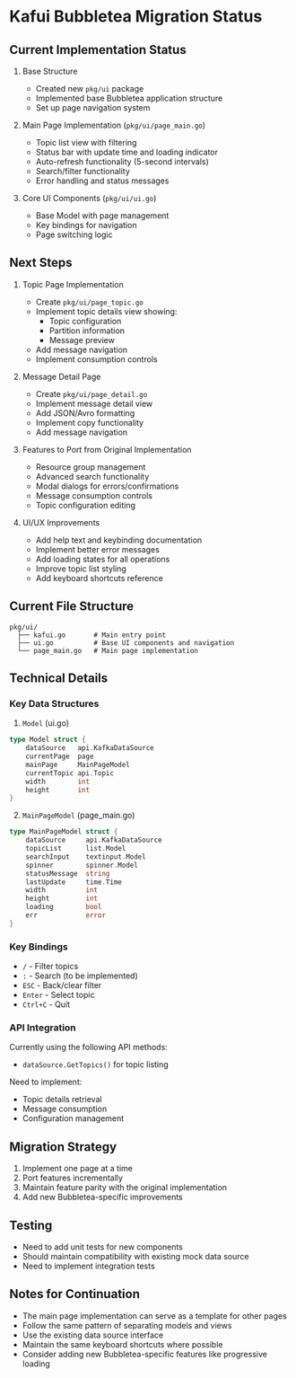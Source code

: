 # Kafui Bubbletea Migration Status

## Current Implementation Status

1. Base Structure
   - Created new `pkg/ui` package
   - Implemented base Bubbletea application structure
   - Set up page navigation system

2. Main Page Implementation (`pkg/ui/page_main.go`)
   - Topic list view with filtering
   - Status bar with update time and loading indicator
   - Auto-refresh functionality (5-second intervals)
   - Search/filter functionality
   - Error handling and status messages

3. Core UI Components (`pkg/ui/ui.go`)
   - Base Model with page management
   - Key bindings for navigation
   - Page switching logic

## Next Steps

1. Topic Page Implementation
   - Create `pkg/ui/page_topic.go`
   - Implement topic details view showing:
     - Topic configuration
     - Partition information
     - Message preview
   - Add message navigation
   - Implement consumption controls

2. Message Detail Page
   - Create `pkg/ui/page_detail.go`
   - Implement message detail view
   - Add JSON/Avro formatting
   - Implement copy functionality
   - Add message navigation

3. Features to Port from Original Implementation
   - Resource group management
   - Advanced search functionality
   - Modal dialogs for errors/confirmations
   - Message consumption controls
   - Topic configuration editing

4. UI/UX Improvements
   - Add help text and keybinding documentation
   - Implement better error messages
   - Add loading states for all operations
   - Improve topic list styling
   - Add keyboard shortcuts reference

## Current File Structure
```
pkg/ui/
  ├── kafui.go       # Main entry point
  ├── ui.go          # Base UI components and navigation
  └── page_main.go   # Main page implementation
```

## Technical Details

### Key Data Structures
1. `Model` (ui.go)
```go
type Model struct {
    dataSource   api.KafkaDataSource
    currentPage  page
    mainPage     MainPageModel
    currentTopic api.Topic
    width        int
    height       int
}
```

2. `MainPageModel` (page_main.go)
```go
type MainPageModel struct {
    dataSource     api.KafkaDataSource
    topicList      list.Model
    searchInput    textinput.Model
    spinner        spinner.Model
    statusMessage  string
    lastUpdate     time.Time
    width          int
    height         int
    loading        bool
    err            error
}
```

### Key Bindings
- `/` - Filter topics
- `:` - Search (to be implemented)
- `ESC` - Back/clear filter
- `Enter` - Select topic
- `Ctrl+C` - Quit

### API Integration
Currently using the following API methods:
- `dataSource.GetTopics()` for topic listing

Need to implement:
- Topic details retrieval
- Message consumption
- Configuration management

## Migration Strategy
1. Implement one page at a time
2. Port features incrementally
3. Maintain feature parity with the original implementation
4. Add new Bubbletea-specific improvements

## Testing
- Need to add unit tests for new components
- Should maintain compatibility with existing mock data source
- Need to implement integration tests

## Notes for Continuation
- The main page implementation can serve as a template for other pages
- Follow the same pattern of separating models and views
- Use the existing data source interface
- Maintain the same keyboard shortcuts where possible
- Consider adding new Bubbletea-specific features like progressive loading
